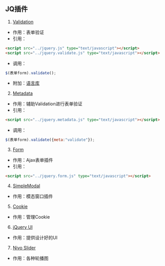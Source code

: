 ## JQ插件
1. [Validation](http://plugins.jquery.com/validation/)
  - 作用：表单验证
  - 引用：
   ```html
   <script src="../jquery.js" type="text/javascript"></script>
   <script src="../jquery.validate.js" type="text/javascript"></script>
   ```
  - 调用：
   ```javascript
   $(表单form).validate();
   ```
  - 附加：[语言库](http://www.bvbcode.com/cn/ek9btw8j-1276785)
2. [Metadata](https://github.com/jquery-archive/jquery-metadata)
  - 作用：辅助Validation进行表单验证
  - 引用：
   ```html
   <script src="../jquery.metadata.js" type="text/javascript"></script>
   ```
  - 调用：
   ```javascript
   $(表单form).validate({meta:"validate"});
   ```
3. [Form](http://plugins.jquery.com/form/)
  - 作用：Ajax表单插件
  - 引用：
   ```html
   <script src="../jquery.form.js" type="text/javascript"></script>
   ```
4. [SimpleModal](http://plugins.jquery.com/simplemodal/)
  - 作用：模态窗口插件
5. [Cookie](http://plugins.jquery.com/cookie/)
  - 作用：管理Cookie
6. [jQuery UI](http://jqueryui.com/)
  - 作用：提供设计好的UI
7. [Nivo Slider](https://github.com/gilbitron/Nivo-Slider)
  - 作用：各种轮播图
